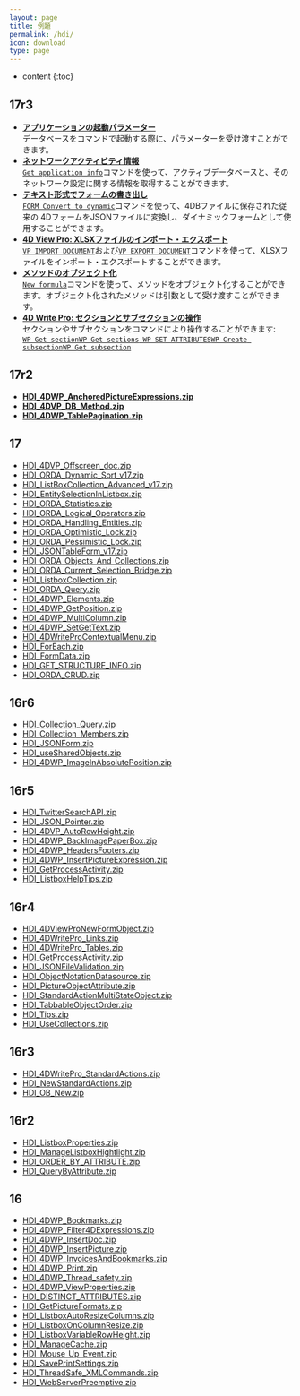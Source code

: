 ```yaml
---
layout: page
title: 例題
permalink: /hdi/
icon: download
type: page
---
```


* content
{:toc}

## 17r3

* <i class="fa fa-download" aria-hidden="true"></i> [**アプリケーションの起動パラメーター**](https://github.com/4D-JP/HDI/releases/download/17r3/HDI_RelaunchAndTest.zip)<br />
データベースをコマンドで起動する際に、パラメーターを受け渡すことができます。
* <i class="fa fa-download" aria-hidden="true"></i> [**ネットワークアクティビティ情報**](https://github.com/4D-JP/HDI/releases/download/17r3/HDI_GetApplicationInfo.zip)<br />
[`Get application info`](https://doc.4d.com/Get-application-info.301-3921185.ja.html)コマンドを使って、アクティブデータベースと、そのネットワーク設定に関する情報を取得することができます。
* <i class="fa fa-download" aria-hidden="true"></i> [**テキスト形式でフォームの書き出し**](https://github.com/4D-JP/HDI/releases/download/17r3/HDI_ConvertFormToDynamicForm.zip)<br />
[`FORM Convert to dynamic`](https://doc.4d.com/FORM-Convert-to-dynamic.301-3972173.ja.html)コマンドを使って、4DBファイルに保存された従来の 4DフォームをJSONファイルに変換し、ダイナミックフォームとして使用することができます。
* <i class="fa fa-download" aria-hidden="true"></i> [**4D View Pro: XLSXファイルのインポート・エクスポート**](https://github.com/4D-JP/HDI/releases/download/17r3/HDI_4DVP_ExportToExcel.zip)<br />
[`VP IMPORT DOCUMENT`](https://doc.4d.com/VP-IMPORT-DOCUMENT.301-3935955.ja.html)および[`VP EXPORT DOCUMENT`](https://doc.4d.com/VP-EXPORT-DOCUMENT.301-3935956.ja.html)コマンドを使って、XLSXファイルをインポート・エクスポートすることができます。
* <i class="fa fa-download" aria-hidden="true"></i> [**メソッドのオブジェクト化**](https://github.com/4D-JP/HDI/releases/download/17r3/HDI_NewFormula.zip)<br />
[`New formula`](http://doc.4d.com/New-formula.301-3958154.ja.html)コマンドを使って、メソッドをオブジェクト化することができます。オブジェクト化されたメソッドは引数として受け渡すことができます。
* <i class="fa fa-download" aria-hidden="true"></i> [**4D Write Pro: セクションとサブセクションの操作**](https://github.com/4D-JP/HDI/releases/download/17r3/HDI_4DWP_ManageSections.zip)<br />
セクションやサブセクションをコマンドにより操作することができます:<br />
[`WP Get section`](https://doc.4d.com/WP-Get-section.301-3921330.ja.html)[`WP Get sections`](https://doc.4d.com/WP-Get-sections.301-3905004.ja.html)[` WP SET ATTRIBUTES`](https://doc.4d.com/WP-SET-ATTRIBUTES.301-3920802.ja.html)[`WP Create subsection`](https://doc.4d.com/WP-Create-subsection.301-3931950.ja.html)[`WP Get subsection`](https://doc.4d.com/WP-Get-subsection.301-3934758.ja.html)

## 17r2

* <i class="fa fa-download" aria-hidden="true"></i> [**HDI_4DWP_AnchoredPictureExpressions.zip**](https://github.com/4D-JP/HDI/releases/download/17r2/HDI_4DWP_AnchoredPictureExpressions.zip)<br />
* <i class="fa fa-download" aria-hidden="true"></i> [**HDI_4DVP_DB_Method.zip**](https://github.com/4D-JP/HDI/releases/download/17r2/HDI_4DVP_DB_Method.zip)<br />
* <i class="fa fa-download" aria-hidden="true"></i> [**HDI_4DWP_TablePagination.zip**](https://github.com/4D-JP/HDI/releases/download/17r2/HDI_4DWP_TablePagination.zip)<br />

## 17

* <i class="fa fa-download" aria-hidden="true"></i> [HDI_4DVP_Offscreen_doc.zip](https://github.com/4D-JP/HDI/releases/download/17/HDI_4DVP_Offscreen_doc.zip)<br />
* <i class="fa fa-download" aria-hidden="true"></i> [HDI_ORDA_Dynamic_Sort_v17.zip](https://github.com/4D-JP/HDI/releases/download/17/HDI_ORDA_Dynamic_Sort_v17.zip)<br />
* <i class="fa fa-download" aria-hidden="true"></i> [HDI_ListBoxCollection_Advanced_v17.zip](https://github.com/4D-JP/HDI/releases/download/17/HDI_ListBoxCollection_Advanced_v17.zip)<br />
* <i class="fa fa-download" aria-hidden="true"></i> [HDI_EntitySelectionInListbox.zip](https://github.com/4D-JP/HDI/releases/download/17/HDI_EntitySelectionInListbox.zip)<br />
* <i class="fa fa-download" aria-hidden="true"></i> [HDI_ORDA_Statistics.zip](https://github.com/4D-JP/HDI/releases/download/17/HDI_ORDA_Statistics.zip)<br />
* <i class="fa fa-download" aria-hidden="true"></i> [HDI_ORDA_Logical_Operators.zip](https://github.com/4D-JP/HDI/releases/download/17/HDI_ORDA_Logical_Operators.zip)<br />
* <i class="fa fa-download" aria-hidden="true"></i> [HDI_ORDA_Handling_Entities.zip](https://github.com/4D-JP/HDI/releases/download/17/HDI_ORDA_Handling_Entities.zip)<br />
* <i class="fa fa-download" aria-hidden="true"></i> [HDI_ORDA_Optimistic_Lock.zip](https://github.com/4D-JP/HDI/releases/download/17/HDI_ORDA_Optimistic_Lock.zip)<br />
* <i class="fa fa-download" aria-hidden="true"></i> [HDI_ORDA_Pessimistic_Lock.zip](https://github.com/4D-JP/HDI/releases/download/17/HDI_ORDA_Pessimistic_Lock.zip)<br />
* <i class="fa fa-download" aria-hidden="true"></i> [HDI_JSONTableForm_v17.zip](https://github.com/4D-JP/HDI/releases/download/17/HDI_JSONTableForm_v17.zip)<br />
* <i class="fa fa-download" aria-hidden="true"></i> [HDI_ORDA_Objects_And_Collections.zip](https://github.com/4D-JP/HDI/releases/download/17/HDI_ORDA_Objects_And_Collections.zip)<br />
* <i class="fa fa-download" aria-hidden="true"></i> [HDI_ORDA_Current_Selection_Bridge.zip](https://github.com/4D-JP/HDI/releases/download/17/HDI_ORDA_Current_Selection_Bridge.zip)<br />
* <i class="fa fa-download" aria-hidden="true"></i> [HDI_ListboxCollection.zip](https://github.com/4D-JP/HDI/releases/download/17/HDI_ListboxCollection.zip)<br />
* <i class="fa fa-download" aria-hidden="true"></i> [HDI_ORDA_Query.zip](https://github.com/4D-JP/HDI/releases/download/17/HDI_ORDA_Query.zip)<br />
* <i class="fa fa-download" aria-hidden="true"></i> [HDI_4DWP_Elements.zip](https://github.com/4D-JP/HDI/releases/download/17/HDI_4DWP_Elements.zip)<br />
* <i class="fa fa-download" aria-hidden="true"></i> [HDI_4DWP_GetPosition.zip](https://github.com/4D-JP/HDI/releases/download/17/HDI_4DWP_GetPosition.zip)<br />
* <i class="fa fa-download" aria-hidden="true"></i> [HDI_4DWP_MultiColumn.zip](https://github.com/4D-JP/HDI/releases/download/17/HDI_4DWP_MultiColumn.zip)<br />
* <i class="fa fa-download" aria-hidden="true"></i> [HDI_4DWP_SetGetText.zip](https://github.com/4D-JP/HDI/releases/download/17/HDI_4DWP_SetGetText.zip)<br />
* <i class="fa fa-download" aria-hidden="true"></i> [HDI_4DWriteProContextualMenu.zip](https://github.com/4D-JP/HDI/releases/download/17/HDI_4DWriteProContextualMenu.zip)<br />
* <i class="fa fa-download" aria-hidden="true"></i> [HDI_ForEach.zip](https://github.com/4D-JP/HDI/releases/download/17/HDI_ForEach.zip)<br />
* <i class="fa fa-download" aria-hidden="true"></i> [HDI_FormData.zip](https://github.com/4D-JP/HDI/releases/download/17/HDI_FormData.zip)<br />
* <i class="fa fa-download" aria-hidden="true"></i> [HDI_GET_STRUCTURE_INFO.zip](https://github.com/4D-JP/HDI/releases/download/17/HDI_GET_STRUCTURE_INFO.zip)<br />
* <i class="fa fa-download" aria-hidden="true"></i> [HDI_ORDA_CRUD.zip](https://github.com/4D-JP/HDI/releases/download/17/HDI_ORDA_CRUD.zip)<br />

## 16r6

* <i class="fa fa-download" aria-hidden="true"></i> [HDI_Collection_Query.zip](https://github.com/4D-JP/HDI/releases/download/16r6/HDI_Collection_Query.zip)<br />
* <i class="fa fa-download" aria-hidden="true"></i> [HDI_Collection_Members.zip](https://github.com/4D-JP/HDI/releases/download/16r6/HDI_Collection_Members.zip)<br />
* <i class="fa fa-download" aria-hidden="true"></i> [HDI_JSONForm.zip](https://github.com/4D-JP/HDI/releases/download/16r6/HDI_JSONForm.zip)<br />
* <i class="fa fa-download" aria-hidden="true"></i> [HDI_useSharedObjects.zip](https://github.com/4D-JP/HDI/releases/download/16r6/HDI_useSharedObjects.zip)<br />
* <i class="fa fa-download" aria-hidden="true"></i> [HDI_4DWP_ImageInAbsolutePosition.zip](https://github.com/4D-JP/HDI/releases/download/16r6/HDI_4DWP_ImageInAbsolutePosition.zip)<br />

## 16r5

* <i class="fa fa-download" aria-hidden="true"></i> [HDI_TwitterSearchAPI.zip](https://github.com/4D-JP/HDI/releases/download/16r5/HDI_TwitterSearchAPI.zip)<br />
* <i class="fa fa-download" aria-hidden="true"></i> [HDI_JSON_Pointer.zip](https://github.com/4D-JP/HDI/releases/download/16r5/HDI_JSON_Pointer.zip)<br />
* <i class="fa fa-download" aria-hidden="true"></i> [HDI_4DVP_AutoRowHeight.zip](https://github.com/4D-JP/HDI/releases/download/16r5/HDI_4DVP_AutoRowHeight.zip)<br />
* <i class="fa fa-download" aria-hidden="true"></i> [HDI_4DWP_BackImagePaperBox.zip](https://github.com/4D-JP/HDI/releases/download/16r5/HDI_4DWP_BackImagePaperBox.zip)<br />
* <i class="fa fa-download" aria-hidden="true"></i> [HDI_4DWP_HeadersFooters.zip](https://github.com/4D-JP/HDI/releases/download/16r5/HDI_4DWP_HeadersFooters.zip)<br />
* <i class="fa fa-download" aria-hidden="true"></i> [HDI_4DWP_InsertPictureExpression.zip](https://github.com/4D-JP/HDI/releases/download/16r5/HDI_4DWP_InsertPictureExpression.zip)<br />
* <i class="fa fa-download" aria-hidden="true"></i> [HDI_GetProcessActivity.zip](https://github.com/4D-JP/HDI/releases/download/16r5/HDI_GetProcessActivity.zip)<br />
* <i class="fa fa-download" aria-hidden="true"></i> [HDI_ListboxHelpTips.zip](https://github.com/4D-JP/HDI/releases/download/16r5/HDI_ListboxHelpTips.zip)<br />

## 16r4

* <i class="fa fa-download" aria-hidden="true"></i> [HDI_4DViewProNewFormObject.zip](https://github.com/4D-JP/HDI/releases/download/16r4/HDI_4DViewProNewFormObject.zip)<br />
* <i class="fa fa-download" aria-hidden="true"></i> [HDI_4DWritePro_Links.zip](https://github.com/4D-JP/HDI/releases/download/16r4/HDI_4DWritePro_Links.zip)<br />
* <i class="fa fa-download" aria-hidden="true"></i> [HDI_4DWritePro_Tables.zip](https://github.com/4D-JP/HDI/releases/download/16r4/HDI_4DWritePro_Tables.zip)<br />
* <i class="fa fa-download" aria-hidden="true"></i> [HDI_GetProcessActivity.zip](https://github.com/4D-JP/HDI/releases/download/16r4/HDI_GetProcessActivity.zip)<br />
* <i class="fa fa-download" aria-hidden="true"></i> [HDI_JSONFileValidation.zip](https://github.com/4D-JP/HDI/releases/download/16r4/HDI_JSONFileValidation.zip)<br />
* <i class="fa fa-download" aria-hidden="true"></i> [HDI_ObjectNotationDatasource.zip](https://github.com/4D-JP/HDI/releases/download/16r4/HDI_ObjectNotationDatasource.zip)<br />
* <i class="fa fa-download" aria-hidden="true"></i> [HDI_PictureObjectAttribute.zip](https://github.com/4D-JP/HDI/releases/download/16r4/HDI_PictureObjectAttribute.zip)<br />
* <i class="fa fa-download" aria-hidden="true"></i> [HDI_StandardActionMultiStateObject.zip](https://github.com/4D-JP/HDI/releases/download/16r4/HDI_StandardActionMultiStateObject.zip)<br />
* <i class="fa fa-download" aria-hidden="true"></i> [HDI_TabbableObjectOrder.zip](https://github.com/4D-JP/HDI/releases/download/16r4/HDI_TabbableObjectOrder.zip)<br />
* <i class="fa fa-download" aria-hidden="true"></i> [HDI_Tips.zip](https://github.com/4D-JP/HDI/releases/download/16r4/HDI_Tips.zip)<br />
* <i class="fa fa-download" aria-hidden="true"></i> [HDI_UseCollections.zip](https://github.com/4D-JP/HDI/releases/download/16r4/HDI_UseCollections.zip)<br />

## 16r3

* <i class="fa fa-download" aria-hidden="true"></i> [HDI_4DWritePro_StandardActions.zip](https://github.com/4D-JP/HDI/releases/download/16r3/HDI_4DWritePro_StandardActions.zip)<br />
* <i class="fa fa-download" aria-hidden="true"></i> [HDI_NewStandardActions.zip](https://github.com/4D-JP/HDI/releases/download/16r3/HDI_NewStandardActions.zip)<br />
* <i class="fa fa-download" aria-hidden="true"></i> [HDI_OB_New.zip](https://github.com/4D-JP/HDI/releases/download/16r3/HDI_OB_New.zip)<br />

## 16r2

* <i class="fa fa-download" aria-hidden="true"></i> [HDI_ListboxProperties.zip](https://github.com/4D-JP/HDI/releases/download/16r2/HDI_ListboxProperties.zip)<br />
* <i class="fa fa-download" aria-hidden="true"></i> [HDI_ManageListboxHightlight.zip](https://github.com/4D-JP/HDI/releases/download/16r2/HDI_ManageListboxHightlight.zip)<br />
* <i class="fa fa-download" aria-hidden="true"></i> [HDI_ORDER_BY_ATTRIBUTE.zip](https://github.com/4D-JP/HDI/releases/download/16r2/HDI_ORDER_BY_ATTRIBUTE.zip)<br />
* <i class="fa fa-download" aria-hidden="true"></i> [HDI_QueryByAttribute.zip](https://github.com/4D-JP/HDI/releases/download/16r2/HDI_QueryByAttribute.zip)<br />

## 16

* <i class="fa fa-download" aria-hidden="true"></i> [HDI_4DWP_Bookmarks.zip](https://github.com/4D-JP/HDI/releases/download/16/HDI_4DWP_Bookmarks.zip)<br />
* <i class="fa fa-download" aria-hidden="true"></i> [HDI_4DWP_Filter4DExpressions.zip](https://github.com/4D-JP/HDI/releases/download/16/HDI_4DWP_Filter4DExpressions.zip)<br />
* <i class="fa fa-download" aria-hidden="true"></i> [HDI_4DWP_InsertDoc.zip](https://github.com/4D-JP/HDI/releases/download/16/HDI_4DWP_InsertDoc.zip)<br />
* <i class="fa fa-download" aria-hidden="true"></i> [HDI_4DWP_InsertPicture.zip](https://github.com/4D-JP/HDI/releases/download/16/HDI_4DWP_InsertPicture.zip)<br />
* <i class="fa fa-download" aria-hidden="true"></i> [HDI_4DWP_InvoicesAndBookmarks.zip](https://github.com/4D-JP/HDI/releases/download/16/HDI_4DWP_InvoicesAndBookmarks.zip)<br />
* <i class="fa fa-download" aria-hidden="true"></i> [HDI_4DWP_Print.zip](https://github.com/4D-JP/HDI/releases/download/16/HDI_4DWP_Print.zip)<br />
* <i class="fa fa-download" aria-hidden="true"></i> [HDI_4DWP_Thread_safety.zip](https://github.com/4D-JP/HDI/releases/download/16/HDI_4DWP_Thread_safety.zip)<br />
* <i class="fa fa-download" aria-hidden="true"></i> [HDI_4DWP_ViewProperties.zip](https://github.com/4D-JP/HDI/releases/download/16/HDI_4DWP_ViewProperties.zip)<br />
* <i class="fa fa-download" aria-hidden="true"></i> [HDI_DISTINCT_ATTRIBUTES.zip](https://github.com/4D-JP/HDI/releases/download/16/HDI_DISTINCT_ATTRIBUTES.zip)<br />
* <i class="fa fa-download" aria-hidden="true"></i> [HDI_GetPictureFormats.zip](https://github.com/4D-JP/HDI/releases/download/16/HDI_GetPictureFormats.zip)<br />
* <i class="fa fa-download" aria-hidden="true"></i> [HDI_ListboxAutoResizeColumns.zip](https://github.com/4D-JP/HDI/releases/download/16/HDI_ListboxAutoResizeColumns.zip)<br />
* <i class="fa fa-download" aria-hidden="true"></i> [HDI_ListboxOnColumnResize.zip](https://github.com/4D-JP/HDI/releases/download/16/HDI_ListboxOnColumnResize.zip)<br />
* <i class="fa fa-download" aria-hidden="true"></i> [HDI_ListboxVariableRowHeight.zip](https://github.com/4D-JP/HDI/releases/download/16/HDI_ListboxVariableRowHeight.zip)<br />
* <i class="fa fa-download" aria-hidden="true"></i> [HDI_ManageCache.zip](https://github.com/4D-JP/HDI/releases/download/16/HDI_ManageCache.zip)<br />
* <i class="fa fa-download" aria-hidden="true"></i> [HDI_Mouse_Up_Event.zip](https://github.com/4D-JP/HDI/releases/download/16/HDI_Mouse_Up_Event.zip)<br />
* <i class="fa fa-download" aria-hidden="true"></i> [HDI_SavePrintSettings.zip](https://github.com/4D-JP/HDI/releases/download/16/HDI_SavePrintSettings.zip)<br />
* <i class="fa fa-download" aria-hidden="true"></i> [HDI_ThreadSafe_XMLCommands.zip](https://github.com/4D-JP/HDI/releases/download/16/HDI_ThreadSafe_XMLCommands.zip)<br />
* <i class="fa fa-download" aria-hidden="true"></i> [HDI_WebServerPreemptive.zip](https://github.com/4D-JP/HDI/releases/download/16/HDI_WebServerPreemptive.zip)<br />
